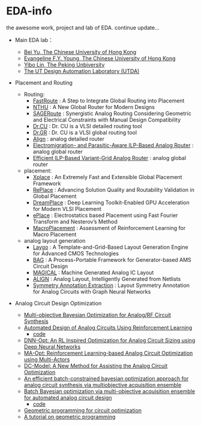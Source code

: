 # EDA-info
the awesome work, project and lab of EDA. continue update...



- Main EDA lab：
	- [Bei Yu, The Chinese University of Hong Kong](http://www.cse.cuhk.edu.hk/~byu/)
	- [Evangeline F.Y. Young, The Chinese University of Hong Kong](https://www.cse.cuhk.edu.hk/~fyyoung/)
  - [Yibo Lin, The Peking Unbiversity](https://yibolin.com/)
  - [The UT Design Automation Laboratory (UTDA)](https://www.cerc.utexas.edu/utda/)
	
- Placement and Routing
	- Routing: 
		- [FastRoute](https://github.com/The-OpenROAD-Project-Attic/FastRoute)
    		    : A Step to Integrate Global Routing into Placement
		- [NTHU](https://github.com/luckyrantanplan/nthu-route)
    		    : A New Global Router for Modern Designs
		- [SAGERoute](https://github.com/PKU-IDEA/SAGERoute/tree/main)
    		    : Synergistic Analog Routing Considering Geometric and Electrical Constraints with Manual Design Compatibility
		- [Dr.CU](https://github.com/cuhk-eda/dr-cu)
       		    : Dr. CU is a VLSI detailed routing tool
		- [Dr.GR](https://github.com/cuhk-eda/cu-gr)
    		    : Dr. CU is a VLSI global routing tool
		- [Align](https://github.com/ALIGN-analoglayout/AnalogDetailedRouter)
    		    : analog detailed router
		- [Electromigration- and Parasitic-Aware ILP-Based Analog Router](https://ieeexplore.ieee.org/abstract/document/8378047/)
    		    : analog global router
		- [Efficient ILP-Based Variant-Grid Analog Router](https://ieeexplore.ieee.org/abstract/document/7527478/)
    		    : analog global router
	- placement:
		- [Xplace](https://github.com/cuhk-eda/Xplace)
    		    : An Extremely Fast and Extensible Global Placement Framework
		- [RePlace](https://github.com/The-OpenROAD-Project/RePlAce)
     		    : Advancing Solution Quality and Routability Validation in Global Placement
		- [DreamPlace](https://github.com/limbo018/DREAMPlace)
    		    : Deep Learning Toolkit-Enabled GPU Acceleration for Modern VLSI Placement
		- [ePlace](https://github.com/ApeachM/ePlacePractice)
    		    : Electrostatics based Placement using Fast Fourier Transform and Nesterov’s Method
		- [MacroPlacement](https://github.com/TILOS-AI-Institute/MacroPlacement)
    		    : Assessment of Reinforcement Learning for Macro Placement
	- analog layout generation
		- [Laygo](https://laygo2.github.io/)
    		    : A Template-and-Grid-Based Layout Generation Engine for Advanced CMOS Technologies
		- [BAG](https://github.com/sdaudlin/BAG_framework)
    		    : A Process-Portable Framework for Generator-based AMS Circuit Design
		- [MAGICAL](https://github.com/magical-eda/MAGICAL)
    		    : Machine Generated Analog IC Layout
		- [ALIGN](https://github.com/ALIGN-analoglayout/ALIGN-public)
    		    : Analog Layout, Intelligently Generated from Netlists
		- [Symmetry Annotation Extraction](https://doi.org/10.1145/3394885.3431545)
    		    : Layout Symmetry Annotation for Analog Circuits with Graph Neural Networks

- Analog Circuit Design Optimization
	- [Multi-objective Bayesian Optimization for Analog/RF Circuit Synthesis](https://dl.acm.org/doi/abs/10.1145/3195970.3196078)
	- [Automated Design of Analog Circuits Using Reinforcement Learning](https://ieeexplore.ieee.org/abstract/document/9576505)
   		- [code](https://github.com/ksettaluri6/AutoCkt)
	- [DNN-Opt: An RL Inspired Optimization for Analog Circuit Sizing using Deep Neural Networks](https://ieeexplore.ieee.org/abstract/document/9586139)
	- [MA-Opt: Reinforcement Learning-based Analog Circuit Optimization using Multi-Actors](https://ieeexplore.ieee.org/abstract/document/10136894)
	- [DC-Model: A New Method for Assisting the Analog Circuit Optimization](https://ieeexplore.ieee.org/abstract/document/10129366)
   	- [An efficient batch-constrained bayesian optimization approach for analog circuit synthesis via multiobjective acquisition ensemble](https://ieeexplore.ieee.org/abstract/document/9336041)
   	- [Batch Bayesian optimization via multi-objective acquisition ensemble for automated analog circuit design](http://proceedings.mlr.press/v80/lyu18a.html?ref=https://githubhelp.com)
   	  	- [code](https://github.com/Alaya-in-Matrix/MACE)
   	- [Geometric programming for circuit optimization](https://dl.acm.org/doi/abs/10.1145/1055137.1055148)
   	- [A tutorial on geometric programming](https://link.springer.com/article/10.1007/s11081-007-9001-7)
		





